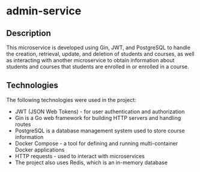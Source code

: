# admin-service

## Description

This microservice is developed using Gin, JWT, and PostgreSQL to handle the creation, retrieval, update, and deletion of students and courses, as well as interacting with another microservice to obtain information about students and courses that students are enrolled in or enrolled in a course.

## Technologies

The following technologies were used in the project:
   * JWT (JSON Web Tokens) - for user authentication and authorization
   * Gin is a Go web framework for building HTTP servers and handling routes
   * PostgreSQL is a database management system used to store course information
   * Docker Compose - a tool for defining and running multi-container Docker applications
   * HTTP requests - used to interact with microservices
   * The project also uses Redis, which is an in-memory database



